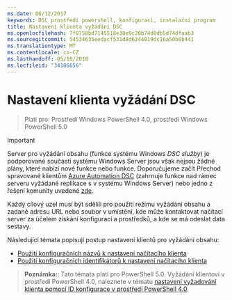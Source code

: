```yaml
---
ms.date: 06/12/2017
keywords: DSC prostředí powershell, konfiguraci, instalační program
title: Nastavení klienta vyžádání DSC
ms.openlocfilehash: 7f8758bd7145518e30e9c28b74d0db5d74dfaab3
ms.sourcegitcommit: 54534635eedacf531d8d6344019dc16a50b8b441
ms.translationtype: MT
ms.contentlocale: cs-CZ
ms.lasthandoff: 05/16/2018
ms.locfileid: "34186656"
---
```

# <a name="setting-up-a-dsc-pull-client"></a>Nastavení klienta vyžádání DSC

> Platí pro: Prostředí Windows PowerShell 4.0, prostředí Windows PowerShell 5.0

> [!IMPORTANT]
> Server pro vyžádání obsahu (funkce systému Windows *DSC služby*) je podporované součásti systému Windows Server jsou však nejsou žádné plány, které nabízí nové funkce nebo funkce. Doporučujeme začít Přechod spravované klientům [Azure Automation DSC](/azure/automation/automation-dsc-getting-started) (zahrnuje funkce nad rámec serveru vyžádané replikace s v systému Windows Server) nebo jedno z řešení komunity uvedené [zde](pullserver.md#community-solutions-for-pull-service).

Každý cílový uzel musí být sdělili pro použití režimu vyžádání obsahu a zadané adresu URL nebo soubor v umístění, kde může kontaktovat načítací server za účelem získání konfigurací a prostředků, a kde se má odeslat data sestavy.

Následující témata popisují postup nastavení klientů pro vyžádání obsahu:

* [Použití konfiguračních názvů k nastavení načítacího klienta](pullClientConfigNames.md)
* [Použití konfiguračních identifikátorů k nastavení načítacího klienta](pullClientConfigID.md)

> **Poznámka:**: Tato témata platí pro PowerShell 5.0. Vyžádání klientovi v prostředí PowerShell 4.0, naleznete v tématu [nastavení vyžadování klienta pomocí ID konfigurace v prostředí PowerShell 4.0](pullClientConfigID4.md).